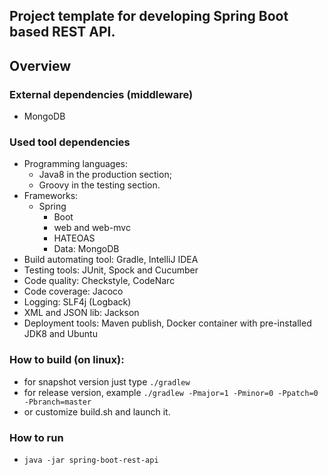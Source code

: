 Project template for developing Spring Boot based REST API.
-----------------------------------------------------------
## Overview

### External dependencies (middleware)
 - MongoDB

### Used tool dependencies
 - Programming languages:
    - Java8 in the production section;
    - Groovy in the testing section.
 - Frameworks:
    - Spring
       - Boot
       - web and web-mvc
       - HATEOAS
       - Data: MongoDB
 - Build automating tool: Gradle, IntelliJ IDEA
 - Testing tools: JUnit, Spock and Cucumber
 - Code quality: Checkstyle, CodeNarc
 - Code coverage: Jacoco
 - Logging: SLF4j (Logback)
 - XML and JSON lib: Jackson
 - Deployment tools: Maven publish, Docker container with pre-installed JDK8 and Ubuntu

### How to build (on linux):
 - for snapshot version just type `./gradlew`
 - for release version, example `./gradlew -Pmajor=1 -Pminor=0 -Ppatch=0 -Pbranch=master`
 - or customize build.sh and launch it.

### How to run
 - ```java -jar spring-boot-rest-api```

